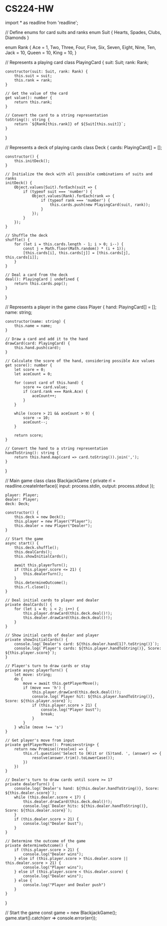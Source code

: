 # CS224-HW
import * as readline from 'readline';

// Define enums for card suits and ranks
enum Suit {
    Hearts,
    Spades,
    Clubs,
    Diamonds
}

enum Rank {
    Ace = 1,
    Two,
    Three,
    Four,
    Five,
    Six,
    Seven,
    Eight,
    Nine,
    Ten,
    Jack = 10,
    Queen = 10,
    King = 10,
}

// Represents a playing card
class PlayingCard {
    suit: Suit;
    rank: Rank;

    constructor(suit: Suit, rank: Rank) {
        this.suit = suit;
        this.rank = rank;
    }

    // Get the value of the card
    get value(): number {
        return this.rank;
    }

    // Convert the card to a string representation
    toString(): string {
        return `${Rank[this.rank]} of ${Suit[this.suit]}`;
    }
}

// Represents a deck of playing cards
class Deck {
    cards: PlayingCard[] = [];

    constructor() {
        this.initDeck();
    }

    // Initialize the deck with all possible combinations of suits and ranks
    initDeck() {
        Object.values(Suit).forEach(suit => {
            if (typeof suit === 'number') {
                Object.values(Rank).forEach(rank => {
                    if (typeof rank === 'number') {
                        this.cards.push(new PlayingCard(suit, rank));
                    }
                });
            }
        });
    }

    // Shuffle the deck
    shuffle() {
        for (let i = this.cards.length - 1; i > 0; i--) {
            const j = Math.floor(Math.random() * (i + 1));
            [this.cards[i], this.cards[j]] = [this.cards[j], this.cards[i]];
        }
    }

    // Deal a card from the deck
    deal(): PlayingCard | undefined {
        return this.cards.pop();
    }
}

// Represents a player in the game
class Player {
    hand: PlayingCard[] = [];
    name: string;

    constructor(name: string) {
        this.name = name;
    }

    // Draw a card and add it to the hand
    drawCard(card: PlayingCard) {
        this.hand.push(card);
    }

    // Calculate the score of the hand, considering possible Ace values
    get score(): number {
        let score = 0;
        let aceCount = 0;

        for (const card of this.hand) {
            score += card.value;
            if (card.rank === Rank.Ace) {
                aceCount++;
            }
        }

        while (score > 21 && aceCount > 0) {
            score -= 10;
            aceCount--;
        }

        return score;
    }

    // Convert the hand to a string representation
    handToString(): string {
        return this.hand.map(card => card.toString()).join(',');
    }
}

// Main game class
class BlackjackGame {
    private rl = readline.createInterface({
        input: process.stdin,
        output: process.stdout
    });

    player: Player;
    dealer: Player;
    deck: Deck;

    constructor() {
        this.deck = new Deck();
        this.player = new Player("Player");
        this.dealer = new Player("Dealer");
    }

    // Start the game
    async start() {
        this.deck.shuffle();
        this.dealCards();
        this.showInitialCards();

        await this.playerTurn();
        if (this.player.score <= 21) {
            this.dealerTurn();
        }
        this.determineOutcome();
        this.rl.close();
    }

    // Deal initial cards to player and dealer
    private dealCards() {
        for (let i = 0; i < 2; i++) {
            this.player.drawCard(this.deck.deal()!);
            this.dealer.drawCard(this.deck.deal()!);
        }
    }

    // Show initial cards of dealer and player
    private showInitialCards() {
        console.log(`Dealer's card: ${this.dealer.hand[1]?.toString()}`);
        console.log(`Player's cards: ${this.player.handToString()}, Score: ${this.player.score}`);
    }

    // Player's turn to draw cards or stay
    private async playerTurn() {
        let move: string;
        do {
            move = await this.getPlayerMove();
            if (move === 'h') {
                this.player.drawCard(this.deck.deal()!);
                console.log(`Player hit: ${this.player.handToString()}, Score: ${this.player.score}`);
                if (this.player.score > 21) {
                    console.log("Player bust");
                    break;
                }
            }
        } while (move !== 's')
    }

    // Get player's move from input
    private getPlayerMove(): Promise<string> {
        return new Promise((resolve) => {
            this.rl.question('Select to (H)it or (S)tand. ', (answer) => {
                resolve(answer.trim().toLowerCase());
            })
        })
    }

    // Dealer's turn to draw cards until score >= 17
    private dealerTurn() {
        console.log(`Dealer's hand: ${this.dealer.handToString()}, Score: ${this.dealer.score}`);
        while (this.dealer.score < 17) {
            this.dealer.drawCard(this.deck.deal()!);
            console.log(`Dealer hits: ${this.dealer.handToString()}, Score: ${this.dealer.score}`);
        }
        if (this.dealer.score > 21) {
            console.log("Dealer bust");
        }
    }

    // Determine the outcome of the game
    private determineOutcome() {
        if (this.player.score > 21) {
            console.log("Dealer wins");
        } else if (this.player.score > this.dealer.score || this.dealer.score > 21) {
            console.log("Player wins");
        } else if (this.player.score < this.dealer.score) {
            console.log("Dealer wins");
        } else {
            console.log("Player and Dealer push")
        }
    }
}

// Start the game
const game = new BlackjackGame();
game.start().catch(err => console.error(err));
